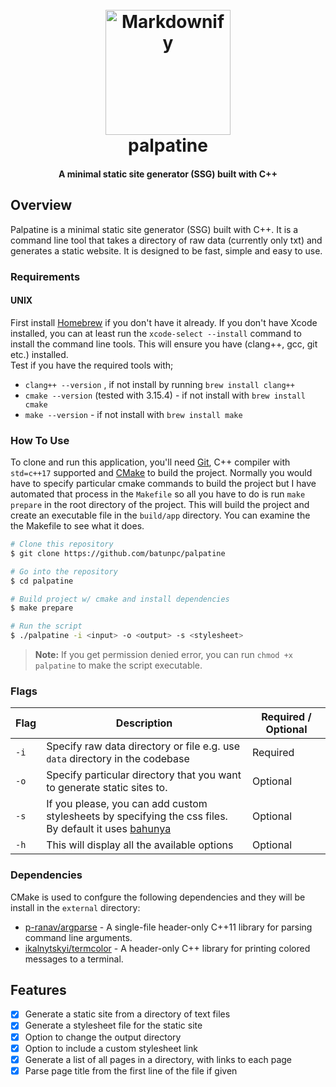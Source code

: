 
<h1 align="center">
  <br>
<img src="https://i.imgur.com/774fPlh.png" alt="Markdownify" width="200">
  <br>
  palpatine
  <br>
</h1>

<h4 align="center">A minimal static site generator (SSG) built with C++ </h4>


## Overview 
Palpatine is a minimal static site generator (SSG) built with C++. It is a command line tool that takes a directory of raw data (currently only txt) and generates a static website. It is designed to be fast, simple and easy to use.

### Requirements 
#### UNIX
First install [Homebrew](https://brew.sh/) if you don't have it already. 
If you don't have Xcode installed, you can at least run the `xcode-select --install` command to install the command line tools. This will ensure you have (clang++, gcc, git etc.) installed.\
Test if you have the required tools with;
- `clang++ --version` , if not install by running `brew install clang++`
- `cmake --version` (tested with 3.15.4) - if not install with `brew install cmake`
- `make --version` - if not install with `brew install make`



### How To Use
To clone and run this application, you'll need [Git](https://git-scm.com), C++ compiler with `std=c++17` supported and [CMake](https://cmake.org/) to build the project. Normally you would have to specify particular cmake commands to build the project but I have automated that process in the `Makefile` so all you have to do is run `make prepare` in the root directory of the project. This will build the project and create an executable file in the `build/app` directory. You can examine the the Makefile to see what it does.

```bash
# Clone this repository
$ git clone https://github.com/batunpc/palpatine

# Go into the repository
$ cd palpatine

# Build project w/ cmake and install dependencies 
$ make prepare

# Run the script
$ ./palpatine -i <input> -o <output> -s <stylesheet>
```
>**Note:** If you get permission denied error, you can run `chmod +x palpatine` to make the script executable.
### Flags
| Flag | Description | Required / Optional |
| --- | --- | --- |
| `-i` | Specify raw data directory or file e.g. use `data` directory in the codebase | Required |
| `-o` | Specify particular directory that you want to generate static sites to. | Optional |
| `-s` | If you please, you can add custom stylesheets by specifying the css files.<br> By default it uses [bahunya](https://hakanalpay.com/bahunya/)| Optional|
| `-h` | This will display all the available options | Optional |


### Dependencies
CMake is used to confgure the following dependencies and they will be install in the `external` directory:
- [p-ranav/argparse](https://github.com/p-ranav/argparse) - A single-file header-only C++11 library for parsing command line arguments.
- [ikalnytskyi/termcolor](https://github.com/ikalnytskyi/termcolor) - A header-only C++ library for printing colored messages to a terminal.

## Features
 
- [x]  Generate a static site from a directory of text files
- [x]  Generate a stylesheet file for the static site
- [x]  Option to change the output directory
- [x]  Option to include a custom stylesheet link
- [x]  Generate a list of all pages in a directory, with links to each page
- [x]  Parse page title from the first line of the file if given
